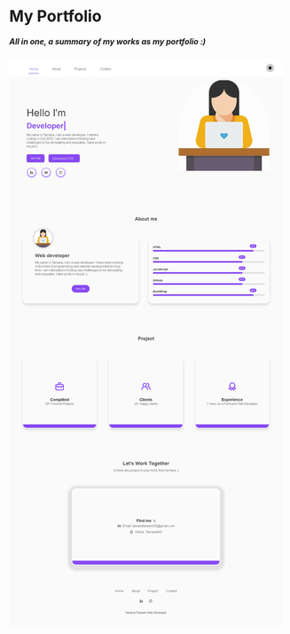 # My Portfolio

##### All in one, a summary of my works as my portfolio :)
![website overview](<website overview.png>)
